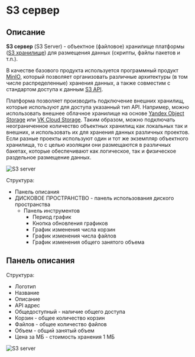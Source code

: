 # S3 сервер

## Описание

**S3 сервер** (S3 Server) - объектное (файловое) хранилище платформы ([S3 хранилище](/docs/intro/architecture.md#компоненты)) для размещения данных (скрипты, файлы пакетов и т.п.).

В качестве базового продукта используется программный продукт [MinIO](https://min.io/), который позволяет организовать различные архитектуры (в том числе распределенные) хранения данных, а также совместим с стандартом доступа к данным [S3 API](https://docs.aws.amazon.com/AmazonS3/latest/API/Welcome.html).

Платформа позволяет производить подключение внешних хранилищ, которые используют для доступа указанный тип API. Например, можно использовать внешнее облачное хранилище на основе [Yandex Object Storage](https://cloud.yandex.com/en/services/storage) или [VK Cloud Storage](https://mcs.mail.ru/storage/). Таким образом, можно подключать неограниченное количество объектных хранилищ как локальных так и внешних, и использовать их для хранения данных различных проектов. Если разные проекты используют один и тот же экземпляр объектного хранилища, то с целью изоляции они размещаются в различных бакетах, которые обеспечивают как логическое, так и физическое раздельное размещение данных.

![S3 server](/images/common/s3server_full.png)

Структура:

- Панель описания
- <span class='iconify-inline' data-icon='mdi:folder-information'></span> ДИСКОВОЕ ПРОСТРАНСТВО - панель использования диского пространства
  - Панель инструментов
    - <span class='iconify-inline' data-icon='mdi:calendar-range'></span> Период график
    - <span class='iconify-inline' data-icon='mdi:refresh'></span> Кнопка обновления графиков
    - График изменения числа корзин
    - График изменения числа файлов
    - График изменения общего занятого объема

## Панель описания

Структура:

- Логотип
- Название
- Описание
- <span class='iconify-inline' data-icon='mdi:link'></span> API адрес
- <span class='iconify-inline' data-icon='mdi:eye' style="color: blue"></span> Общедоступный - наличие общего доступа
- <span class='iconify-inline' data-icon='mdi:bucket-outline'></span> Корзин - общее количество корзин
- <span class='iconify-inline' data-icon='mdi:file-multiple-outline'></span> Файлов - общее количество файлов
- <span class='iconify-inline' data-icon='mdi:harddisk'></span> Объем - общий занятый объем
- <span class='iconify-inline' data-icon='mdi:cash'></span> Цена за МБ - стоимость хранения 1 МБ

![S3 server](/images/common/s3server.png)
